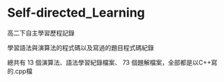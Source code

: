 # Self-directed_Learning
高二下自主學習歷程記錄

學習語法與演算法的程式碼以及寫過的題目程式碼紀錄

總共有 13 個演算法、語法學習紀錄檔案、 73 個題解檔案，全部都是以C++寫的.cpp檔
